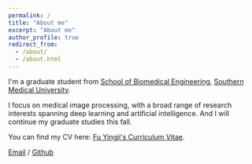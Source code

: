 ```yaml
---
permalink: /
title: "About me"
excerpt: "About me"
author_profile: true
redirect_from: 
  - /about/
  - /about.html
---
```


I'm a graduate student from [School of Biomedical Engineering](https://portal.smu.edu.cn/swyxgcxy/index.htm), [Southern Medical University](http://www.smu.edu.cn/). 

I focus on medical image processing, with a broad range of research interests spanning deep learning and artificial intelligence. And I will continue my graduate studies 
this fall.


You can find my CV here: [Fu Yingji's Curriculum Vitae](../files/Curriculum_Vitae.pdf).

[Email](shaungodlie00@gmail.com) / [Github](https://github.com/shaun919) 


